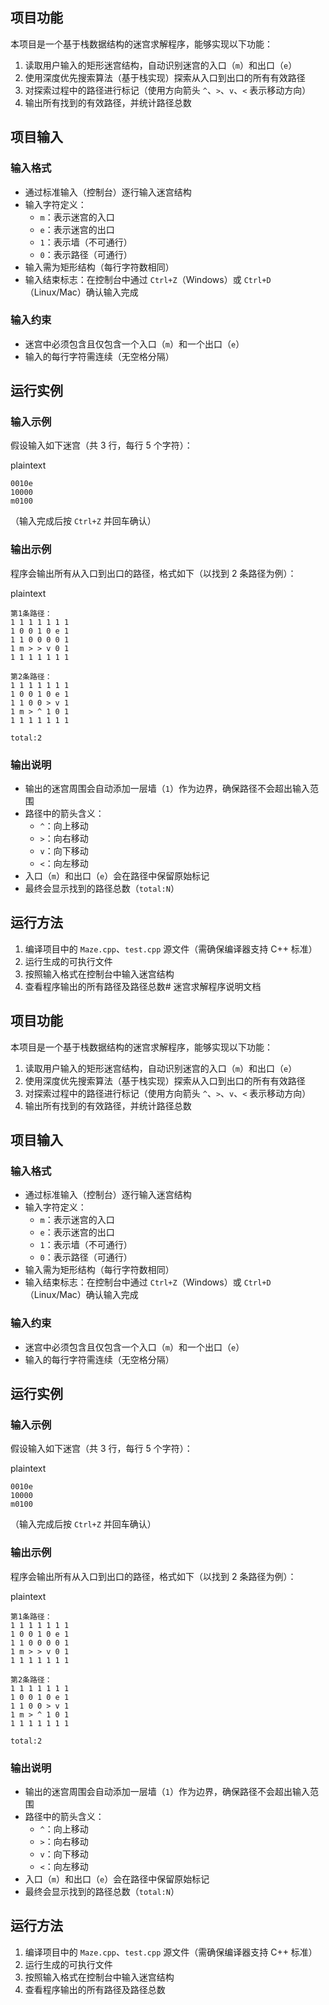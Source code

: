 ## 项目功能

本项目是一个基于栈数据结构的迷宫求解程序，能够实现以下功能：

1. 读取用户输入的矩形迷宫结构，自动识别迷宫的入口（`m`）和出口（`e`）
2. 使用深度优先搜索算法（基于栈实现）探索从入口到出口的所有有效路径
3. 对探索过程中的路径进行标记（使用方向箭头 `^`、`>`、`v`、`<` 表示移动方向）
4. 输出所有找到的有效路径，并统计路径总数

## 项目输入

### 输入格式

- 通过标准输入（控制台）逐行输入迷宫结构
- 输入字符定义：
  - `m`：表示迷宫的入口
  - `e`：表示迷宫的出口
  - `1`：表示墙（不可通行）
  - `0`：表示路径（可通行）
- 输入需为矩形结构（每行字符数相同）
- 输入结束标志：在控制台中通过 `Ctrl+Z`（Windows）或 `Ctrl+D`（Linux/Mac）确认输入完成

### 输入约束

- 迷宫中必须包含且仅包含一个入口（`m`）和一个出口（`e`）
- 输入的每行字符需连续（无空格分隔）

## 运行实例

### 输入示例

假设输入如下迷宫（共 3 行，每行 5 个字符）：

plaintext











```plaintext
0010e
10000
m0100
```

（输入完成后按 `Ctrl+Z` 并回车确认）

### 输出示例

程序会输出所有从入口到出口的路径，格式如下（以找到 2 条路径为例）：

plaintext











```plaintext
第1条路径：
1 1 1 1 1 1 1 
1 0 0 1 0 e 1 
1 1 0 0 0 0 1 
1 m > > v 0 1 
1 1 1 1 1 1 1 

第2条路径：
1 1 1 1 1 1 1 
1 0 0 1 0 e 1 
1 1 0 0 > v 1 
1 m > ^ 1 0 1 
1 1 1 1 1 1 1 

total:2
```

### 输出说明

- 输出的迷宫周围会自动添加一层墙（`1`）作为边界，确保路径不会超出输入范围
- 路径中的箭头含义：
  - `^`：向上移动
  - `>`：向右移动
  - `v`：向下移动
  - `<`：向左移动
- 入口（`m`）和出口（`e`）会在路径中保留原始标记
- 最终会显示找到的路径总数（`total:N`）

## 运行方法

1. 编译项目中的 `Maze.cpp`、`test.cpp` 源文件（需确保编译器支持 C++ 标准）
2. 运行生成的可执行文件
3. 按照输入格式在控制台中输入迷宫结构
4. 查看程序输出的所有路径及路径总数# 迷宫求解程序说明文档

## 项目功能

本项目是一个基于栈数据结构的迷宫求解程序，能够实现以下功能：

1. 读取用户输入的矩形迷宫结构，自动识别迷宫的入口（`m`）和出口（`e`）
2. 使用深度优先搜索算法（基于栈实现）探索从入口到出口的所有有效路径
3. 对探索过程中的路径进行标记（使用方向箭头 `^`、`>`、`v`、`<` 表示移动方向）
4. 输出所有找到的有效路径，并统计路径总数

## 项目输入

### 输入格式

- 通过标准输入（控制台）逐行输入迷宫结构
- 输入字符定义：
  - `m`：表示迷宫的入口
  - `e`：表示迷宫的出口
  - `1`：表示墙（不可通行）
  - `0`：表示路径（可通行）
- 输入需为矩形结构（每行字符数相同）
- 输入结束标志：在控制台中通过 `Ctrl+Z`（Windows）或 `Ctrl+D`（Linux/Mac）确认输入完成

### 输入约束

- 迷宫中必须包含且仅包含一个入口（`m`）和一个出口（`e`）
- 输入的每行字符需连续（无空格分隔）

## 运行实例

### 输入示例

假设输入如下迷宫（共 3 行，每行 5 个字符）：

plaintext











```plaintext
0010e
10000
m0100
```

（输入完成后按 `Ctrl+Z` 并回车确认）

### 输出示例

程序会输出所有从入口到出口的路径，格式如下（以找到 2 条路径为例）：

plaintext











```plaintext
第1条路径：
1 1 1 1 1 1 1 
1 0 0 1 0 e 1 
1 1 0 0 0 0 1 
1 m > > v 0 1 
1 1 1 1 1 1 1 

第2条路径：
1 1 1 1 1 1 1 
1 0 0 1 0 e 1 
1 1 0 0 > v 1 
1 m > ^ 1 0 1 
1 1 1 1 1 1 1 

total:2
```

### 输出说明

- 输出的迷宫周围会自动添加一层墙（`1`）作为边界，确保路径不会超出输入范围
- 路径中的箭头含义：
  - `^`：向上移动
  - `>`：向右移动
  - `v`：向下移动
  - `<`：向左移动
- 入口（`m`）和出口（`e`）会在路径中保留原始标记
- 最终会显示找到的路径总数（`total:N`）

## 运行方法

1. 编译项目中的 `Maze.cpp`、`test.cpp` 源文件（需确保编译器支持 C++ 标准）
2. 运行生成的可执行文件
3. 按照输入格式在控制台中输入迷宫结构
4. 查看程序输出的所有路径及路径总数